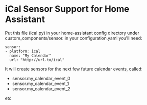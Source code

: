 # iCal Sensor Support for Home Assistant

Put this file (ical.py) in your home-assistant config directory under custom_components/sensor.
in your configuration.yaml you'll need:

```
sensor:
- platform: ical
  name: "My Calendar"
  url: "http://url.to/ical"
```

It will create sensors for the next few future calendar events, called:

* sensor.my_calendar_event_0
* sensor.my_calendar_event_1
* sensor.my_calendar_event_2

etc

